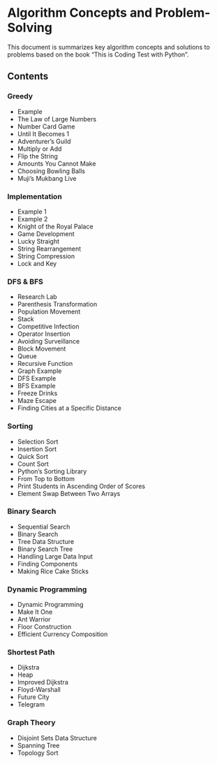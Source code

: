 # Algorithm Concepts and Problem-Solving
This document is summarizes key algorithm concepts and solutions to problems based on the book “This is Coding Test with Python”.

## Contents
### Greedy
- Example
- The Law of Large Numbers
- Number Card Game
- Until It Becomes 1
- Adventurer’s Guild
- Multiply or Add
- Flip the String
- Amounts You Cannot Make
- Choosing Bowling Balls
- Muji’s Mukbang Live
### Implementation
- Example 1
- Example 2
- Knight of the Royal Palace
- Game Development
- Lucky Straight
- String Rearrangement
- String Compression
- Lock and Key
### DFS & BFS
- Research Lab
- Parenthesis Transformation
- Population Movement
- Stack
- Competitive Infection
- Operator Insertion
- Avoiding Surveillance
- Block Movement
- Queue
- Recursive Function
- Graph Example
- DFS Example
- BFS Example
- Freeze Drinks
- Maze Escape
- Finding Cities at a Specific Distance
### Sorting
- Selection Sort
- Insertion Sort
- Quick Sort
- Count Sort
- Python’s Sorting Library
- From Top to Bottom
- Print Students in Ascending Order of Scores
- Element Swap Between Two Arrays
### Binary Search
- Sequential Search
- Binary Search
- Tree Data Structure
- Binary Search Tree
- Handling Large Data Input
- Finding Components
- Making Rice Cake Sticks
### Dynamic Programming
- Dynamic Programming
- Make It One
- Ant Warrior
- Floor Construction
- Efficient Currency Composition
### Shortest Path
- Dijkstra
- Heap
- Improved Dijkstra
- Floyd-Warshall
- Future City
- Telegram
### Graph Theory
- Disjoint Sets Data Structure
- Spanning Tree
- Topology Sort
